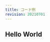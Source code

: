 ```yaml
---
title: コード例
revision: 20210701
---
```


## Hello World

```li file=cotowali/examples/hello_world.li
```
